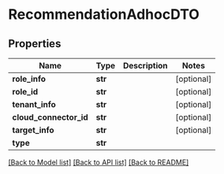 # RecommendationAdhocDTO

## Properties
Name | Type | Description | Notes
------------ | ------------- | ------------- | -------------
**role_info** | **str** |  | [optional] 
**role_id** | **str** |  | [optional] 
**tenant_info** | **str** |  | [optional] 
**cloud_connector_id** | **str** |  | [optional] 
**target_info** | **str** |  | [optional] 
**type** | **str** |  | 

[[Back to Model list]](../README.md#documentation-for-models) [[Back to API list]](../README.md#documentation-for-api-endpoints) [[Back to README]](../README.md)

